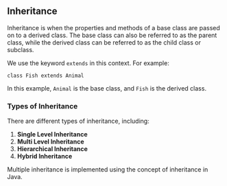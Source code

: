 
## Inheritance

Inheritance is when the properties and methods of a base class are passed on to a derived class. The base class can also be referred to as the parent class, while the derived class can be referred to as the child class or subclass.

We use the keyword `extends` in this context. For example:

```
class Fish extends Animal
```

In this example, `Animal` is the base class, and `Fish` is the derived class.

### Types of Inheritance

There are different types of inheritance, including:

1. **Single Level Inheritance**
2. **Multi Level Inheritance**
3. **Hierarchical Inheritance**
4. **Hybrid Inheritance**

Multiple inheritance is implemented using the concept of inheritance in Java.
